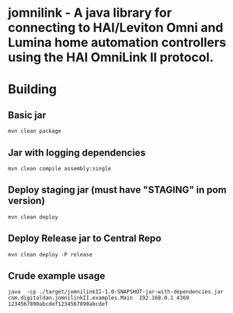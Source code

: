 # jomnilink - A java library for connecting to HAI/Leviton Omni and Lumina home automation controllers using the HAI OmniLink II protocol.

# Building

## Basic jar
```
mvn clean package
```

## Jar with logging dependencies

```
mvn clean compile assembly:single
```

## Deploy staging jar (must have "STAGING" in pom version)

```
mvn clean deploy
```

## Deploy Release jar to Central Repo

```
mvn clean deploy -P release
```

## Crude example usage

```
java  -cp ./target/jomnilinkII-1.0-SNAPSHOT-jar-with-dependencies.jar  com.digitaldan.jomnilinkII.examples.Main  192.168.0.1 4369 1234567890abcdef1234567890abcdef
```
